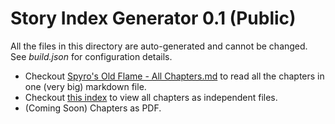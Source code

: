 # Story Index Generator 0.1 (Public)

All the files in this directory are auto-generated and cannot be changed. See *build.json* for configuration details.

* Checkout [Spyro's Old Flame - All Chapters.md](/Spyro's%20Old%20Flame%20-%20All%20Chapters.md) to read all the chapters in one (very big) markdown file.
* Checkout [this index](/Chapters/0.%20-%20Intro.md) to view all chapters as independent files.
* (Coming Soon) Chapters as PDF.